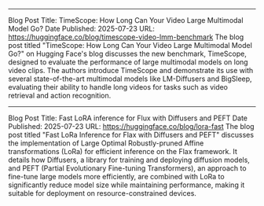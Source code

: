 

---

Blog Post Title: TimeScope: How Long Can Your Video Large Multimodal Model Go?
Date Published: 2025-07-23
URL: https://huggingface.co/blog/timescope-video-lmm-benchmark
 The blog post titled "TimeScope: How Long Can Your Video Large Multimodal Model Go?" on Hugging Face's blog discusses the new benchmark, TimeScope, designed to evaluate the performance of large multimodal models on long video clips. The authors introduce TimeScope and demonstrate its use with several state-of-the-art multimodal models like LM-Diffusers and BigSleep, evaluating their ability to handle long videos for tasks such as video retrieval and action recognition.

---

Blog Post Title: Fast LoRA inference for Flux with Diffusers and PEFT
Date Published: 2025-07-23
URL: https://huggingface.co/blog/lora-fast
 The blog post titled "Fast LoRa Inference for Flax with Diffusers and PEFT" discusses the implementation of Large Optimal Robustly-pruned Affine transformations (LoRa) for efficient inference on the Flax framework. It details how Diffusers, a library for training and deploying diffusion models, and PEFT (Partial Evolutionary Fine-tuning Transformers), an approach to fine-tune large models more efficiently, are combined with LoRa to significantly reduce model size while maintaining performance, making it suitable for deployment on resource-constrained devices.